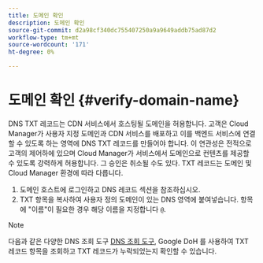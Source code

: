```yaml
---
title: 도메인 확인
description: 도메인 확인
source-git-commit: d2a98cf340dc755407250a9a9649addb75ad87d2
workflow-type: tm+mt
source-wordcount: '171'
ht-degree: 0%

---
```



# 도메인 확인 {#verify-domain-name}

DNS TXT 레코드는 CDN 서비스에서 호스팅될 도메인을 허용합니다. 고객은 Cloud Manager가 사용자 지정 도메인과 CDN 서비스를 배포하고 이를 백엔드 서비스에 연결할 수 있도록 하는 영역에 DNS TXT 레코드를 만들어야 합니다. 이 연관성은 전적으로 고객의 제어하에 있으며 Cloud Manager가 서비스에서 도메인으로 컨텐츠를 제공할 수 있도록 강력하게 허용합니다. 그 승인은 취소될 수도 있다. TXT 레코드는 도메인 및 Cloud Manager 환경에 따라 다릅니다.

1. 도메인 호스트에 로그인하고 DNS 레코드 섹션을 참조하십시오.
1. TXT 항목을 복사하여 사용자 정의 도메인이 있는 DNS 영역에 붙여넣습니다. 항목에 &quot;이름&quot;이 필요한 경우 해당 이름을 지정합니다 `@`.

>[!NOTE]
>다음과 같은 다양한 DNS 조회 도구 [DNS 조회 도구](https://www.ultratools.com/tools/dnsLookup), Google DoH 를 사용하여 TXT 레코드 항목을 조회하고 TXT 레코드가 누락되었는지 확인할 수 있습니다.
